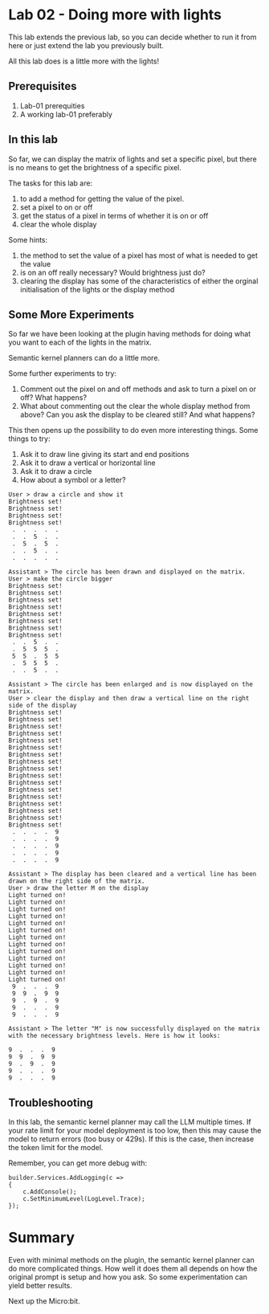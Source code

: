 # Lab 02 - Doing more with lights

This lab extends the previous lab, so you can decide whether to run it from here or just extend the lab you previously built.

All this lab does is a little more with the lights!

## Prerequisites
1. Lab-01 prerequities
2. A working lab-01 preferably

## In this lab
So far, we can display the matrix of lights and set a specific pixel, but there is no means to get the brightness of a specific pixel.

The tasks for this lab are:
1. to add a method for getting the value of the pixel.
2. set a pixel to on or off
3. get the status of a pixel in terms of whether it is on or off
4. clear the whole display

Some hints: 
1. the method to set the value of a pixel has most of what is needed to get the value
2. is on an off really necessary? Would brightness just do?
3. clearing the display has some of the characteristics of either the orginal initialisation of the lights or the display method

## Some More Experiments
So far we have been looking at the plugin having methods for doing what you want to each of the lights in the matrix.

Semantic kernel planners can do a little more.

Some further experiments to try:
1. Comment out the pixel on and off methods and ask to turn a pixel on or off? What happens?
2. What about commenting out the clear the whole display method from above? Can you ask the display to be cleared still? And what happens?

This then opens up the possibility to do even more interesting things. Some things to try:
1. Ask it to draw line giving its start and end positions
2. Ask it to draw a vertical or horizontal line
3. Ask it to draw a circle
4. How about a symbol or a letter?

```
User > draw a circle and show it
Brightness set!
Brightness set!
Brightness set!
Brightness set!
 .  .  .  .  . 
 .  .  5  .  .
 .  5  .  5  .
 .  .  5  .  .
 .  .  .  .  .

Assistant > The circle has been drawn and displayed on the matrix.
User > make the circle bigger
Brightness set!
Brightness set!
Brightness set!
Brightness set!
Brightness set!
Brightness set!
Brightness set!
Brightness set!
 .  .  5  .  . 
 .  5  5  5  .
 5  5  .  5  5
 .  5  5  5  .
 .  .  5  .  .

Assistant > The circle has been enlarged and is now displayed on the matrix.
User > clear the display and then draw a vertical line on the right side of the display
Brightness set!
Brightness set!
Brightness set!
Brightness set!
Brightness set!
Brightness set!
Brightness set!
Brightness set!
Brightness set!
Brightness set!
Brightness set!
Brightness set!
Brightness set!
Brightness set!
Brightness set!
Brightness set!
Brightness set!
 .  .  .  .  9 
 .  .  .  .  9
 .  .  .  .  9
 .  .  .  .  9
 .  .  .  .  9

Assistant > The display has been cleared and a vertical line has been drawn on the right side of the matrix.
User > draw the letter M on the display
Light turned on!
Light turned on!
Light turned on!
Light turned on!
Light turned on!
Light turned on!
Light turned on!
Light turned on!
Light turned on!
Light turned on!
Light turned on!
Light turned on!
Light turned on!
 9  .  .  .  9 
 9  9  .  9  9
 9  .  9  .  9
 9  .  .  .  9
 9  .  .  .  9

Assistant > The letter "M" is now successfully displayed on the matrix with the necessary brightness levels. Here is how it looks:

9  .  .  .  9
9  9  .  9  9
9  .  9  .  9
9  .  .  .  9
9  .  .  .  9
```

## Troubleshooting
In this lab, the semantic kernel planner may call the LLM multiple times. If your rate limit for your model deployment is too low, then this may cause the model to return errors (too busy or 429s). If this is the case, then increase the token limit for the model.

Remember, you can get more debug with:
```
builder.Services.AddLogging(c => 
{
    c.AddConsole();
    c.SetMinimumLevel(LogLevel.Trace);
});
```

# Summary
Even with minimal methods on the plugin, the semantic kernel planner can do more complicated things. How well it does them all depends on how the original prompt is setup and how you ask. So some experimentation can yield better results.


Next up the Micro:bit.
